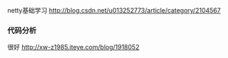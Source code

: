 

netty基础学习
http://blog.csdn.net/u013252773/article/category/2104567



### 代码分析
很好
http://xw-z1985.iteye.com/blog/1918052